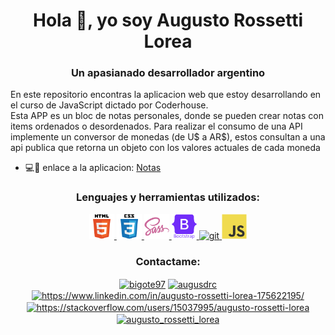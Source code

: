 <h1 align="center">Hola 👋, yo soy Augusto Rossetti Lorea</h1>
<h3 align="center">Un apasianado desarrollador argentino</h3>
<p>
  En este repositorio encontras la aplicacion web que estoy desarrollando en el curso de JavaScript dictado por Coderhouse.
  <br>
  Esta APP es un bloc de notas personales, donde se pueden crear notas con items ordenados o desordenados. Para realizar el consumo de una API implemente un conversor de monedas (de U$ a AR$), estos consultan a una api publica que retorna un objeto con los valores actuales de cada moneda
</p>

<!-- - 💻📲 enlace a la aplicacion: [toDoList](https://augusto-rossetti-lorea.000webhostapp.com/) -->

- 💻📲 enlace a la aplicacion: [Notas](https://bigote97.github.io/final-js/)


<h3 align="center">Lenguajes y herramientas utilizados:</h3>
<p align="center">
  <a href="https://www.w3.org/html/" target="_blank"> 
    <img src="https://raw.githubusercontent.com/devicons/devicon/master/icons/html5/html5-original-wordmark.svg" alt="html5" width="40" height="40"/> 
  </a> 
  <a href="https://www.w3schools.com/css/" target="_blank"> 
    <img src="https://raw.githubusercontent.com/devicons/devicon/master/icons/css3/css3-original-wordmark.svg" alt="css3" width="40" height="40"/>
  </a>
  <a href="https://sass-lang.com" target="_blank"> 
    <img src="https://raw.githubusercontent.com/devicons/devicon/master/icons/sass/sass-original.svg" alt="sass" width="40" height="40"/>
  </a>
  <a href="https://getbootstrap.com" target="_blank"> 
    <img src="https://raw.githubusercontent.com/devicons/devicon/master/icons/bootstrap/bootstrap-plain-wordmark.svg" alt="bootstrap" width="40" height="40"/>
  </a> 
  <a href="https://git-scm.com/" target="_blank"> 
    <img src="https://www.vectorlogo.zone/logos/git-scm/git-scm-icon.svg" alt="git" width="40" height="40"/> 
  </a> 
  <a href="https://developer.mozilla.org/en-US/docs/Web/JavaScript" target="_blank"> 
    <img src="https://raw.githubusercontent.com/devicons/devicon/master/icons/javascript/javascript-original.svg" alt="javascript" width="40" height="40"/> 
  </a> 
</p>
 

<h3 align="center">Contactame:</h3>
<p align="center">
<a href="https://codepen.io/bigote97" target="_blank"><img align="center" src="https://cdn.jsdelivr.net/npm/simple-icons@3.0.1/icons/codepen.svg" alt="bigote97" height="30" width="40" /></a>
<a href="https://twitter.com/augusdrc" target="_blank"><img align="center" src="https://cdn.jsdelivr.net/npm/simple-icons@3.0.1/icons/twitter.svg" alt="augusdrc" height="30" width="40" /></a>
<a href="https://www.linkedin.com/in/augusto-rossetti-lorea-175622195/" target="_blank"><img align="center" src="https://cdn.jsdelivr.net/npm/simple-icons@3.0.1/icons/linkedin.svg" alt="https://www.linkedin.com/in/augusto-rossetti-lorea-175622195/" height="30" width="40" /></a>
<a href="https://stackoverflow.com/users/15037995/augusto-rossetti-lorea" target="_blank"><img align="center" src="https://cdn.jsdelivr.net/npm/simple-icons@3.0.1/icons/stackoverflow.svg" alt="https://stackoverflow.com/users/15037995/augusto-rossetti-lorea" height="30" width="40" /></a>
<a href="https://discord.gg/augusto_rossetti_lorea#9624" target="_blank"><img align="center" src="https://cdn.jsdelivr.net/npm/simple-icons@3.0.1/icons/discord.svg" alt="augusto_rossetti_lorea" height="30" width="40" /></a>
</p>

